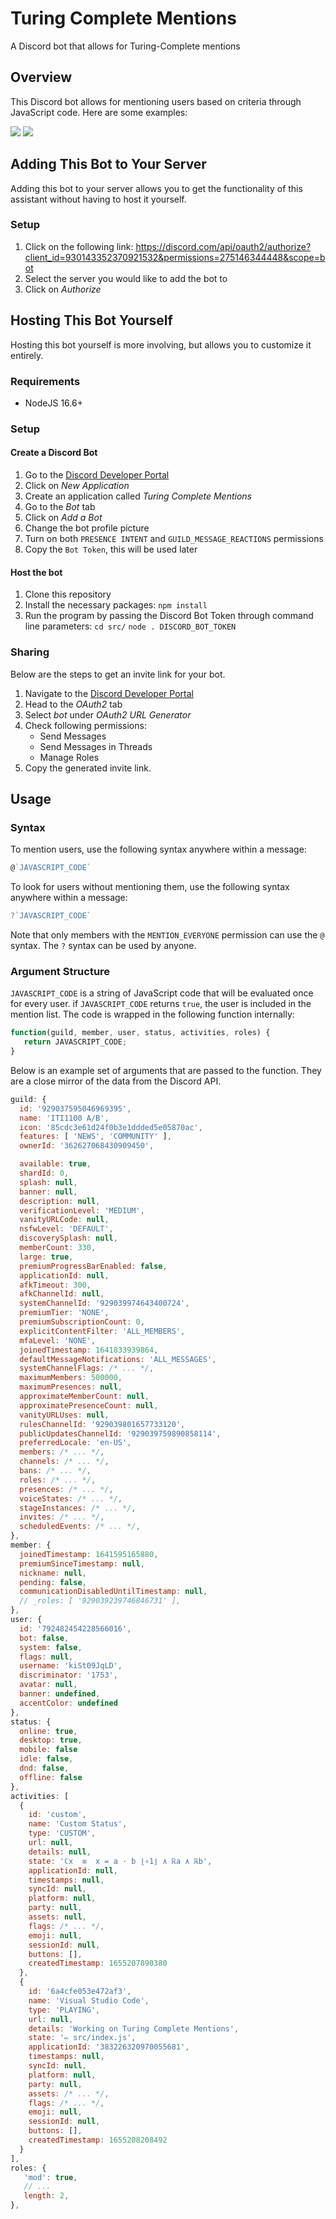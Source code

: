 # Turing Complete Mentions

A Discord bot that allows for Turing-Complete mentions

## Overview

This Discord bot allows for mentioning users based on criteria through JavaScript code. Here are some examples:

![](ksnip_20220111-113736.png)
![](ksnip_20220111-113811.png)

## Adding This Bot to Your Server

Adding this bot to your server allows you to get the functionality of this assistant without having to host it yourself.

### Setup

1. Click on the following link: <https://discord.com/api/oauth2/authorize?client_id=930143352370921532&permissions=275146344448&scope=bot>
2. Select the server you would like to add the bot to
3. Click on _Authorize_

## Hosting This Bot Yourself

Hosting this bot yourself is more involving, but allows you to customize it entirely.

### Requirements

- NodeJS 16.6+

### Setup

#### Create a Discord Bot

1.  Go to the [Discord Developer Portal](https://discord.com/developers/applications)
2.  Click on _New Application_
3.  Create an application called _Turing Complete Mentions_
4.  Go to the _Bot_ tab
5.  Click on _Add a Bot_
6.  Change the bot profile picture
7.  Turn on both `PRESENCE INTENT` and `GUILD_MESSAGE_REACTIONS` permissions
8.  Copy the `Bot Token`, this will be used later

#### Host the bot

1.  Clone this repository
2.  Install the necessary packages: `npm install`
3.  Run the program by passing the Discord Bot Token through command line parameters: `cd src/` `node . DISCORD_BOT_TOKEN`

### Sharing

Below are the steps to get an invite link for your bot.

1. Navigate to the [Discord Developer Portal](https://discord.com/developers/applications)
2. Head to the _OAuth2_ tab
3. Select _bot_ under _OAuth2 URL Generator_
4. Check following permissions:
   - Send Messages
   - Send Messages in Threads
   - Manage Roles
5. Copy the generated invite link.

## Usage

### Syntax

To mention users, use the following syntax anywhere within a message:

```JavaScript
@`JAVASCRIPT_CODE`
```

To look for users without mentioning them, use the following syntax anywhere within a message:

```JavaScript
?`JAVASCRIPT_CODE`
```

Note that only members with the `MENTION_EVERYONE` permission can use the `@` syntax. The `?` syntax can be used by anyone.

### Argument Structure

`JAVASCRIPT_CODE` is a string of JavaScript code that will be evaluated once for every user. if `JAVASCRIPT_CODE` returns `true`, the user is included in the mention list. The code is wrapped in the following function internally:

```JavaScript
function(guild, member, user, status, activities, roles) {
   return JAVASCRIPT_CODE;
}
```

Below is an example set of arguments that are passed to the function. They are a close mirror of the data from the Discord API.

```JavaScript
guild: {
  id: '929037595046969395',
  name: 'ITI1100 A/B',
  icon: '85cdc3e61d24f0b3e1ddded5e05870ac',
  features: [ 'NEWS', 'COMMUNITY' ],
  ownerId: '362627068430909450',

  available: true,
  shardId: 0,
  splash: null,
  banner: null,
  description: null,
  verificationLevel: 'MEDIUM',
  vanityURLCode: null,
  nsfwLevel: 'DEFAULT',
  discoverySplash: null,
  memberCount: 330,
  large: true,
  premiumProgressBarEnabled: false,
  applicationId: null,
  afkTimeout: 300,
  afkChannelId: null,
  systemChannelId: '929039974643400724',
  premiumTier: 'NONE',
  premiumSubscriptionCount: 0,
  explicitContentFilter: 'ALL_MEMBERS',
  mfaLevel: 'NONE',
  joinedTimestamp: 1641833939864,
  defaultMessageNotifications: 'ALL_MESSAGES',
  systemChannelFlags: /* ... */,
  maximumMembers: 500000,
  maximumPresences: null,
  approximateMemberCount: null,
  approximatePresenceCount: null,
  vanityURLUses: null,
  rulesChannelId: '929039801657733120',
  publicUpdatesChannelId: '929039759890858114',
  preferredLocale: 'en-US',
  members: /* ... */,
  channels: /* ... */,
  bans: /* ... */,
  roles: /* ... */,
  presences: /* ... */,
  voiceStates: /* ... */,
  stageInstances: /* ... */,
  invites: /* ... */,
  scheduledEvents: /* ... */,
},
member: {
  joinedTimestamp: 1641595165880,
  premiumSinceTimestamp: null,
  nickname: null,
  pending: false,
  communicationDisabledUntilTimestamp: null,
  // _roles: [ '929039239746846731' ],
},
user: {
  id: '792482454228566016',
  bot: false,
  system: false,
  flags: null,
  username: 'kiSt09JqLD',
  discriminator: '1753',
  avatar: null,
  banner: undefined,
  accentColor: undefined
},
status: {
  online: true,
  desktop: true,
  mobile: false
  idle: false,
  dnd: false,
  offline: false
},
activities: [
  {
    id: 'custom',
    name: 'Custom Status',
    type: 'CUSTOM',
    url: null,
    details: null,
    state: 'ℂx  ≡  x = a ⋅ b ⌊∘1⌋ ∧ ℝa ∧ ℝb',
    applicationId: null,
    timestamps: null,
    syncId: null,
    platform: null,
    party: null,
    assets: null,
    flags: /* ... */,
    emoji: null,
    sessionId: null,
    buttons: [],
    createdTimestamp: 1655207890380
  },
  {
    id: '6a4cfe053e472af3',
    name: 'Visual Studio Code',
    type: 'PLAYING',
    url: null,
    details: 'Working on Turing Complete Mentions',
    state: '✏️ src/index.js',
    applicationId: '383226320970055681',
    timestamps: null,
    syncId: null,
    platform: null,
    party: null,
    assets: /* ... */,
    flags: /* ... */,
    emoji: null,
    sessionId: null,
    buttons: [],
    createdTimestamp: 1655208208492
  }
],
roles: {
   'mod': true,
   // ...
   length: 2,
},
```
